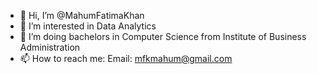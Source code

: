 - 👋 Hi, I’m @MahumFatimaKhan
- 👀 I’m interested in Data Analytics
- 🌱 I’m doing bachelors in Computer Science from Institute of Business Administration
- 📫 How to reach me: Email: mfkmahum@gmail.com

<!---
MahumFatimaKhan/MahumFatimaKhan is a ✨ special ✨ repository because its `README.md` (this file) appears on your GitHub profile.
You can click the Preview link to take a look at your changes.
--->
